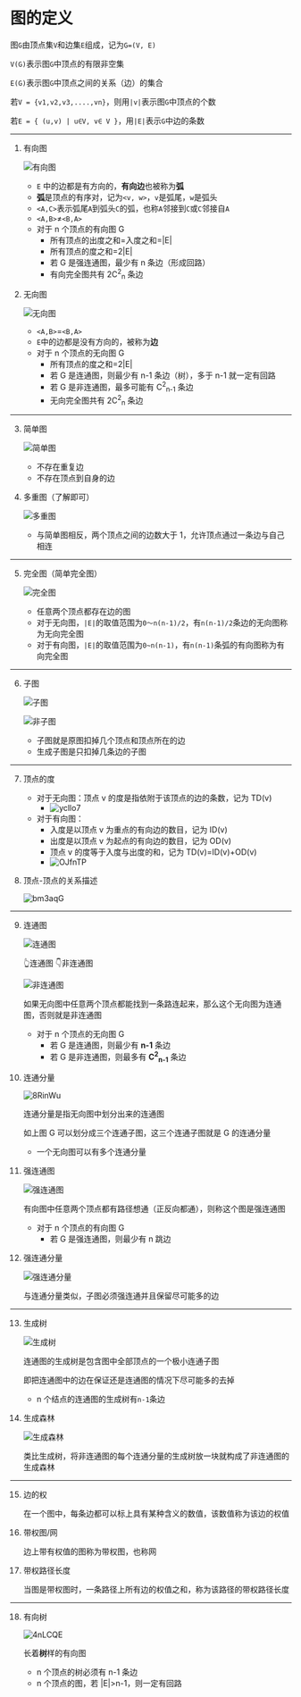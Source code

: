 # 图的定义
图`G`由顶点集`V`和边集`E`组成，记为`G=(V, E)`

`V(G)`表示图`G`中顶点的有限非空集

`E(G)`表示图`G`中顶点之间的关系（边）的集合

若`V = {v1,v2,v3,....,vn}`，则用`|v|`表示图`G`中顶点的个数

若`E = { (u,v) | u∈V, v∈ V }`，用`|E|`表示`G`中边的条数
- - - - - -
1. 有向图

   ![有向图](https://cdn.staticaly.com/gh/tippye/PicCloud@master/uPic/2022/11/16/EW4SLx.png)
    - `E` 中的边都是有方向的，**有向边**也被称为**弧**
    - **弧**是顶点的有序对，记为`<v, w>`，`v`是弧尾，`w`是弧头
    - `<A,C>`表示弧尾`A`到弧头`C`的弧，也称`A`邻接到`C`或`C`邻接自`A`
    - `<A,B>`≠`<B,A>`
    - 对于 n 个顶点的有向图 G
        - 所有顶点的出度之和=入度之和=|E|
        - 所有顶点的度之和=2|E|
        - 若 G 是强连通图，最少有 n 条边（形成回路）
        - 有向完全图共有 2C<sup>2</sup><sub>n</sub> 条边
2. 无向图

   ![无向图](https://cdn.staticaly.com/gh/tippye/PicCloud@master/uPic/2022/11/16/uJdvZz.png)
    - `<A,B>`=`<B,A>`
    - `E`中的边都是没有方向的，被称为**边**
    - 对于 n 个顶点的无向图 G
        - 所有顶点的度之和=2|E|
        - 若 G 是连通图，则最少有 n-1 条边（树），多于 n-1 就一定有回路
        - 若 G 是非连通图，最多可能有 C<sup>2</sup><sub>n-1</sub> 条边
        - 无向完全图共有 2C<sup>2</sup><sub>n</sub> 条边
- - - - - -

3. 简单图

   ![简单图](https://cdn.staticaly.com/gh/tippye/PicCloud@master/uPic/2022/11/16/DadaRN.png)
    - 不存在重复边
    - 不存在顶点到自身的边
4. 多重图（了解即可）

   ![多重图](https://cdn.staticaly.com/gh/tippye/PicCloud@master/uPic/2022/11/16/Vyui3g.png)
    - 与简单图相反，两个顶点之间的边数大于 1，允许顶点通过一条边与自己相连
- - - - - -

5. 完全图（简单完全图）

   ![完全图](https://cdn.staticaly.com/gh/tippye/PicCloud@master/uPic/2022/11/16/L4Tm82.png)
    - 任意两个顶点都存在边的图
    - 对于无向图，`|E|`的取值范围为`0～n(n-1)/2`，有`n(n-1)/2`条边的无向图称为无向完全图
    - 对于有向图，`|E|`的取值范围为`0~n(n-1)`，有`n(n-1)`条弧的有向图称为有向完全图
- - - - - -

6. 子图

   ![子图](https://cdn.staticaly.com/gh/tippye/PicCloud@master/uPic/2022/11/16/VUStVb.png)

   ![非子图](https://cdn.staticaly.com/gh/tippye/PicCloud@master/uPic/2022/11/16/T86Ffb.png)
    - 子图就是原图扣掉几个顶点和顶点所在的边
    - 生成子图是只扣掉几条边的子图
- - - - - -
7. 顶点的度
    - 对于无向图：顶点 v 的度是指依附于该顶点的边的条数，记为 TD(v)
        - ![ycllo7](https://cdn.staticaly.com/gh/tippye/PicCloud@master/uPic/2022/11/17/ycllo7.png)
    -  对于有向图：
        - 入度是以顶点 v 为重点的有向边的数目，记为 ID(v)
        - 出度是以顶点 v 为起点的有向边的数目，记为 OD(v)
        - 顶点 v 的度等于入度与出度的和，记为 TD(v)=ID(v)+OD(v)
        - ![OJfnTP](https://cdn.staticaly.com/gh/tippye/PicCloud@master/uPic/2022/11/17/OJfnTP.png)
8. 顶点-顶点的关系描述

    ![bm3aqG](https://cdn.staticaly.com/gh/tippye/PicCloud@master/uPic/2022/11/17/bm3aqG.png)
- - - - - -

9. 连通图

   ![连通图](https://cdn.staticaly.com/gh/tippye/PicCloud@master/uPic/2022/11/16/68KABs.png)

   👆连通图 👇非连通图

   ![非连通图](https://cdn.staticaly.com/gh/tippye/PicCloud@master/uPic/2022/11/16/DnFFOm.png)

   如果无向图中任意两个顶点都能找到一条路连起来，那么这个无向图为连通图，否则就是非连通图
    - 对于 n 个顶点的无向图 G
        - 若 G 是连通图，则最少有 **n-1** 条边
        - 若 G 是非连通图，则最多有 **C<sup>2</sup><sub>n-1</sub>** 条边
10. 连通分量

    ![8RinWu](https://cdn.staticaly.com/gh/tippye/PicCloud@master/uPic/2022/11/16/8RinWu.png)

    连通分量是指无向图中划分出来的连通图

    如上图 G 可以划分成三个连通子图，这三个连通子图就是 G 的连通分量
    - 一个无向图可以有多个连通分量
11. 强连通图

    ![强连通图](https://cdn.staticaly.com/gh/tippye/PicCloud@master/uPic/2022/11/16/HgKK3B.png)

    有向图中任意两个顶点都有路径想通（正反向都通），则称这个图是强连通图
    - 对于 n 个顶点的有向图 G
        - 若 G 是强连通图，则最少有 n 跳边
12. 强连通分量

    ![强连通分量](https://cdn.staticaly.com/gh/tippye/PicCloud@master/uPic/2022/11/16/4p5cuG.png)

    与连通分量类似，子图必须强连通并且保留尽可能多的边
- - - - - -
13. 生成树

    ![生成树](https://cdn.staticaly.com/gh/tippye/PicCloud@master/uPic/2022/11/16/1VF28W.png)

    连通图的生成树是包含图中全部顶点的一个极小连通子图

    即把连通图中的边在保证还是连通图的情况下尽可能多的去掉
    - n 个结点的连通图的生成树有`n-1`条边
14. 生成森林

    ![生成森林](https://cdn.staticaly.com/gh/tippye/PicCloud@master/uPic/2022/11/16/nfB1RI.png)

    类比生成树，将非连通图的每个连通分量的生成树放一块就构成了非连通图的生成森林
- - - - - -
15. 边的权

    在一个图中，每条边都可以标上具有某种含义的数值，该数值称为该边的权值
16. 带权图/网

    边上带有权值的图称为带权图，也称网
17. 带权路径长度

    当图是带权图时，一条路径上所有边的权值之和，称为该路径的带权路径长度
- - - - - -
18. 有向树

    ![4nLCQE](https://cdn.staticaly.com/gh/tippye/PicCloud@master/uPic/2022/11/17/4nLCQE.png)

    长着**树**样的有向图
    - n 个顶点的树必须有 n-1 条边
    - n 个顶点的图，若 |E|>n-1，则一定有回路
